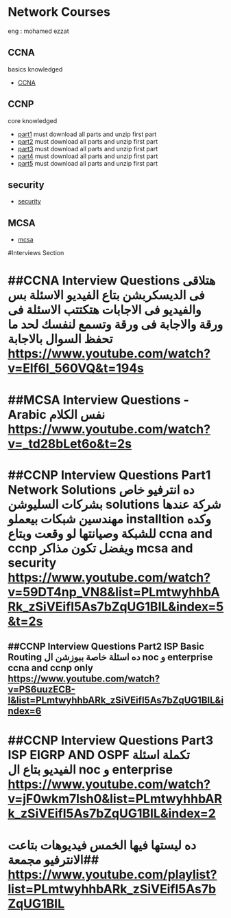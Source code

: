 # Network Courses 

eng : mohamed ezzat

## CCNA

basics knowledged 

* [CCNA](https://drive.google.com/file/d/1-6aKieWgh1riRujeNQUIa6VzZvf7uEA0/view?usp=sharing)

## CCNP

core knowledged 

* [part1](https://drive.google.com/file/d/1NiOmI44l3C-UdeMQZ_3ni4HEgis0VcAN/view?usp=sharing) must download all parts and unzip first part 
* [part2](https://drive.google.com/file/d/1xFI5GFcDbYCeYIyUkQsWo-paRNzR5TLc/view?usp=sharing) must download all parts and unzip first part 
* [part3](https://drive.google.com/file/d/1xYUIk2EdXhUB-cOzxyC02hwDcwTNjQDu/view?usp=share_link) must download all parts and unzip first part 
* [part4](https://drive.google.com/file/d/1bhYOYESkF_adtRz2sVpqJxZFH4hXeuqK/view?usp=sharing) must download all parts and unzip first part 
* [part5](https://drive.google.com/file/d/1A7ugPPLGZCFG1dlCQxvL9_sesL8jBMIL/view?usp=sharing) must download all parts and unzip first part 
  
## security


* [security](https://drive.google.com/file/d/14WXa8_s0NVWR0Iec7ut_JZRZN_QBhVJq/view?usp=share_link)

## MCSA


* [mcsa](https://drive.google.com/file/d/1j_Cf2_wpJjZ6ZaNbliI3uYKUIobJqr6Z/view?usp=share_link)

#Interviews Section


##CCNA Interview Questions 
هتلاقى فى الديسكربشن بتاع الفيديو الاسئلة بس
والفيديو فى الاجابات هتكتتب الاسئلة فى ورقة والاجابة فى ورقة وتسمع لنفسك لحد ما تحفظ السوال بالاجابة 
https://www.youtube.com/watch?v=Elf6I_560VQ&t=194s
=========================

##MCSA Interview Questions - Arabic
نفس الكلام
https://www.youtube.com/watch?v=_td28bLet6o&t=2s
=========================

##CCNP Interview Questions Part1 Network Solutions
ده انترفيو خاص بشركات السليوشن 
solutions
شركة عندها مهندسين شبكات بيعملو 
installtion
 وكده للشبكة وصيانتها لو وقعت وبتاع
ccna and ccnp
ويفضل تكون مذاكر mcsa and security 
https://www.youtube.com/watch?v=59DT4np_VN8&list=PLmtwyhhbARk_zSiVEifI5As7bZqUG1BIL&index=5&t=2s
=========================

##CCNP Interview Questions Part2 ISP Basic Routing
ده اسئلة خاصة ببوزشن ال noc و enterprise
ccna and ccnp only 
https://www.youtube.com/watch?v=PS6uuzECB-I&list=PLmtwyhhbARk_zSiVEifI5As7bZqUG1BIL&index=6
--------------
##CCNP Interview Questions Part3 ISP EIGRP AND OSPF
تكملة اسئلة الفيديو بتاع ال noc و enterprise 
https://www.youtube.com/watch?v=jF0wkm7lsh0&list=PLmtwyhhbARk_zSiVEifI5As7bZqUG1BIL&index=2
=======================

ده ليستها فيها الخمس فيديوهات بتاعت الانترفيو مجمعة## 
https://www.youtube.com/playlist?list=PLmtwyhhbARk_zSiVEifI5As7bZqUG1BIL
===============
